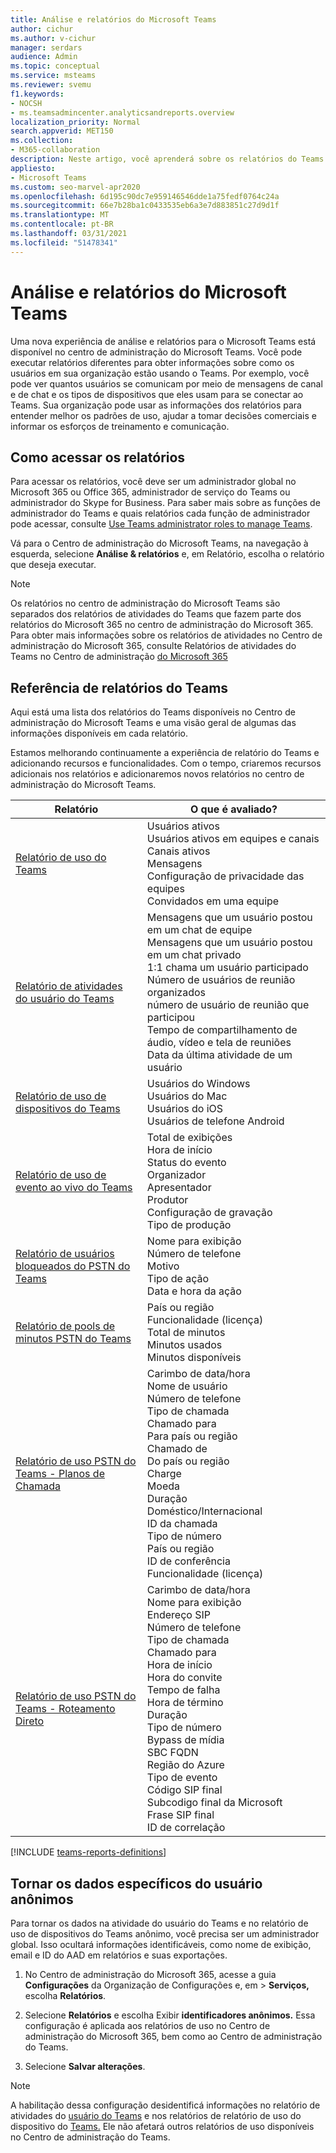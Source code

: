 ```yaml
---
title: Análise e relatórios do Microsoft Teams
author: cichur
ms.author: v-cichur
manager: serdars
audience: Admin
ms.topic: conceptual
ms.service: msteams
ms.reviewer: svemu
f1.keywords:
- NOCSH
- ms.teamsadmincenter.analyticsandreports.overview
localization_priority: Normal
search.appverid: MET150
ms.collection:
- M365-collaboration
description: Neste artigo, você aprenderá sobre os relatórios do Teams que estão disponíveis no centro de administração do Microsoft Teams.
appliesto:
- Microsoft Teams
ms.custom: seo-marvel-apr2020
ms.openlocfilehash: 6d195c90dc7e959146546dde1a75fedf0764c24a
ms.sourcegitcommit: 66e7b28ba1c0433535eb6a3e7d883851c27d9d1f
ms.translationtype: MT
ms.contentlocale: pt-BR
ms.lasthandoff: 03/31/2021
ms.locfileid: "51478341"
---
```

# <a name="microsoft-teams-analytics-and-reporting"></a>Análise e relatórios do Microsoft Teams

Uma nova experiência de análise e relatórios para o Microsoft Teams está disponível no centro de administração do Microsoft Teams. Você pode executar relatórios diferentes para obter informações sobre como os usuários em sua organização estão usando o Teams. Por exemplo, você pode ver quantos usuários se comunicam por meio de mensagens de canal e de chat e os tipos de dispositivos que eles usam para se conectar ao Teams. Sua organização pode usar as informações dos relatórios para entender melhor os padrões de uso, ajudar a tomar decisões comerciais e informar os esforços de treinamento e comunicação.

## <a name="how-to-access-the-reports"></a>Como acessar os relatórios

Para acessar os relatórios, você deve ser um administrador global no Microsoft 365 ou Office 365, administrador de serviço do Teams ou administrador do Skype for Business. Para saber mais sobre as funções de administrador do Teams e quais relatórios cada função de administrador pode acessar, consulte [Use Teams administrator roles to manage Teams](../using-admin-roles.md).

Vá para o Centro de administração do Microsoft Teams, na navegação à esquerda, selecione **Análise & relatórios** e, em Relatório, escolha o relatório que deseja executar. 

> [!NOTE]
> Os relatórios no centro de administração do Microsoft Teams são separados dos relatórios de atividades do Teams que fazem parte dos relatórios do Microsoft 365 no centro de administração do Microsoft 365. Para obter mais informações sobre os relatórios de atividades no Centro de administração do Microsoft 365, consulte Relatórios de atividades do Teams no Centro de administração [do Microsoft 365](../teams-activity-reports.md)

## <a name="teams-reporting-reference"></a>Referência de relatórios do Teams

Aqui está uma lista dos relatórios do Teams disponíveis no Centro de administração do Microsoft Teams e uma visão geral de algumas das informações disponíveis em cada relatório.

Estamos melhorando continuamente a experiência de relatório do Teams e adicionando recursos e funcionalidades. Com o tempo, criaremos recursos adicionais nos relatórios e adicionaremos novos relatórios no centro de administração do Microsoft Teams.

|Relatório  |O que é avaliado? |
|---------|---------|
|[Relatório de uso do Teams](teams-usage-report.md)  |  Usuários ativos<br/>Usuários ativos em equipes e canais<br/>Canais ativos<br/>Mensagens<br/>Configuração de privacidade das equipes<br/>Convidados em uma equipe   |
|[Relatório de atividades do usuário do Teams](user-activity-report.md)  | Mensagens que um usuário postou em um chat de equipe<br/>Mensagens que um usuário postou em um chat privado<br/>  1:1 chama um usuário participado<br/> Número de usuários de reunião organizados <br/>número de usuário de reunião que participou<br/>Tempo de compartilhamento de áudio, vídeo e tela de reuniões<br/>   Data da última atividade de um usuário     |
|[Relatório de uso de dispositivos do Teams](device-usage-report.md)   |  Usuários do Windows<br/>Usuários do Mac<br/>Usuários do iOS<br/>Usuários de telefone Android     |
|[Relatório de uso de evento ao vivo do Teams](teams-live-event-usage-report.md)   |  Total de exibições<br>Hora de início<br>Status do evento<br>Organizador<br>Apresentador<br>Produtor<br>Configuração de gravação<br>Tipo de produção    |
|[Relatório de usuários bloqueados do PSTN do Teams](pstn-blocked-users-report.md)   |  Nome para exibição<br>Número de telefone<br>Motivo<br>Tipo de ação<br>Data e hora da ação   |
|[Relatório de pools de minutos PSTN do Teams](pstn-minute-pools-report.md) |  País ou região<br>Funcionalidade (licença) <br>Total de minutos<br>Minutos usados<br>Minutos disponíveis|
|[Relatório de uso PSTN do Teams - Planos de Chamada](pstn-usage-report.md#calling-plans)|  Carimbo de data/hora<br>Nome de usuário<br>Número de telefone<br>Tipo de chamada <br>Chamado para<br>Para país ou região <br>Chamado de <br>Do país ou região<br>Charge<br>Moeda<br>Duração<br>Doméstico/Internacional<br>ID da chamada<br>Tipo de número<br>País ou região<br>ID de conferência<br>Funcionalidade (licença)|
|[Relatório de uso PSTN do Teams - Roteamento Direto](pstn-usage-report.md#direct-routing)  |  Carimbo de data/hora<br>Nome para exibição<br>Endereço SIP<br>Número de telefone <br>Tipo de chamada<br>Chamado para<br>Hora de início<br>Hora do convite<br>Tempo de falha<br>Hora de término<br>Duração<br>Tipo de número<br>Bypass de mídia<br>SBC FQDN<br>Região do Azure<br>Tipo de evento<br>Código SIP final<br>Subcodigo final da Microsoft<br>Frase SIP final<br>ID de correlação  |

[!INCLUDE [teams-reports-definitions](../includes/teams-reports-definitions.md)]

## <a name="make-the-user-specific-data-anonymous"></a>Tornar os dados específicos do usuário anônimos

Para tornar os dados na atividade do usuário do Teams e no relatório de uso de dispositivos do Teams anônimo, você precisa ser um administrador global. Isso ocultará informações identificáveis, como nome de exibição, email e ID do AAD em relatórios e suas exportações.

1. No Centro de administração do Microsoft 365, acesse a guia **Configurações** da Organização de Configurações e, em \>  **Serviços,** escolha **Relatórios**.
    
2. Selecione **Relatórios** e escolha Exibir **identificadores anônimos.** Essa configuração é aplicada aos relatórios de uso no Centro de administração do Microsoft 365, bem como ao Centro de administração do Teams.
  
3. Selecione **Salvar alterações**.

> [!NOTE]
> A habilitação dessa configuração desidentificá informações no relatório de atividades do [usuário do Teams](user-activity-report.md) e nos relatórios de relatório de uso do dispositivo do [Teams.](device-usage-report.md) Ele não afetará outros relatórios de uso disponíveis no Centro de administração do Teams.
